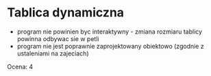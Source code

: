 # Tablica dynamiczna
- program nie powinien byc interaktywny - zmiana rozmiaru tablicy powinna odbywac sie w petli
- program nie jest poprawnie zaprojektowany obiektowo (zgodnie z ustaleniami na zajeciach)

Ocena: 4

